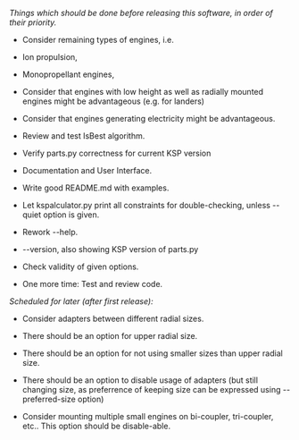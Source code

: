 *Things which should be done before releasing this software, in order of
their priority.*

* Consider remaining types of engines, i.e.
 * Ion propulsion,
 * Monopropellant engines,

* Consider that engines with low height as well as radially mounted engines
  might be advantageous (e.g. for landers)

* Consider that engines generating electricity might be advantageous.

* Review and test IsBest algorithm.

* Verify parts.py correctness for current KSP version

* Documentation and User Interface.
 * Write good README.md with examples.
 * Let kspalculator.py print all constraints for double-checking, unless
   --quiet option is given.
 * Rework --help.
 * --version, also showing KSP version of parts.py
 * Check validity of given options.

* One more time: Test and review code.

*Scheduled for later (after first release):*

* Consider adapters between different radial sizes.
 * There should be an option for upper radial size.
 * There should be an option for not using smaller sizes than upper
   radial size.
 * There should be an option to disable usage of adapters (but still
   changing size, as preferrence of keeping size can be expressed using
   --preferred-size option)

* Consider mounting multiple small engines on bi-coupler, tri-coupler,
  etc.. This option should be disable-able.
